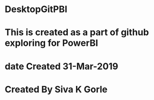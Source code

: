 # DesktopGitPBI
# This is created as a part of github exploring for PowerBI
# date Created 31-Mar-2019
# Created By Siva K Gorle
